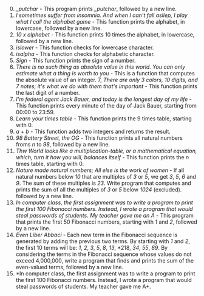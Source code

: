 0. *_putchar* - This program prints *_putchar*, followed by a new line.
1. *I sometimes suffer from insomnia. And when I can't fall asllep, I play what I call the alphabet game* - This function prints the alphabet, in lowercase, followed by a new line.
2. *10 x alphabet* - This function prints 10 times the alphabet, in lowercase, followed by a new line.
3. *islower* - This function checks for lowercase character.
4. *isalpha* - This function checks for alphabetic character.
5. *Sign* - This function prints the sign of a number.
6. *There is no such thing as absolute value in this world. You can only estimate what a thing is worth to you* - This is a function that computes the absolute value of an integer.
7, *There are only 3 colors, 10 digits, and 7 notes; it's what we do with them that's important* - This function prints the last digit of a number.
8. *I'm federal agent Jack Bauer, and today is the longest day of my life* - This function prints every minute of the day of Jack Bauer, starting from 00:00 to 23:59.
9. *Learn your times table* - This function prints the 9 times table, starting with 0.
10. *a + b* - This function adds two integers and returns the result.
11. *98 Battery Street, the OG* - This function prints all natural numbers froms *n* to *98*, followed by a new line.
12. *Thw World looks like a multiplication-table, or a mathematical equation, which, turn it how you will, balances itself* - This function prints the *n* times table, starting with 0.
13. *Nature made natural numbers; All else is the work of women* - If all natural numbers below *10* that are multiples of *3* or *5*, we get *3*, *5*, *6* and *9*. The sum of these multiples is *23*. Write  program that computes and prints the sum of all the multiples of *3* or *5* below *1024* (excluded). followed by a new line.
14. *In computer class, the first assignment was to write a program to print the first 100 Fibonacci numbers. Instead, I wrote a program that would steal passwords of students. My teacher gave me an A* - This program that prints the first 50 Fibonacci numbers, starting with *1* and *2*, followed by a new line.
15. *Even Liber Abbaci* - Each new term in the Fibonacci sequence is generated by adding the previous two terms. By starting with *1* and *2*, the first 10 terms will be: *1*, *2*, *3*, *5*, *8*, *13*, *218, *34*, *55*, *89*. By considering the terms in the Fibonacci sequence whose values do not exceed 4,000,000, write a program that finds and prints the sum of the even-valued terms, followed by a new line.
16. *In computer class, the first assignment was to write a program to print the first 100 Fibonacci numbers. Instead, I wrote a program that would steal passwords of students. My teacher gave me A+.
